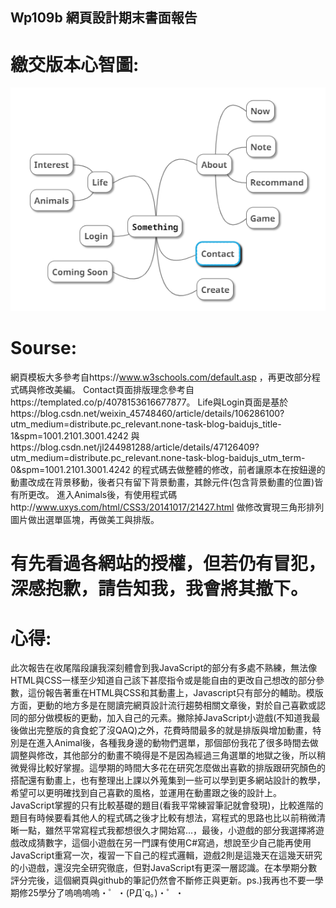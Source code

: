 ## Wp109b 網頁設計期末書面報告

# 繳交版本心智圖:
![MindMappp](MindMap.png)


# Sourse:
網頁模板大多參考自https://www.w3schools.com/default.asp ，再更改部分程式碼與修改美編。
Contact頁面排版理念參考自https://templated.co/p/4078153616677877。
Life與Login頁面是基於https://blog.csdn.net/weixin_45748460/article/details/106286100?utm_medium=distribute.pc_relevant.none-task-blog-baidujs_title-1&spm=1001.2101.3001.4242 與https://blog.csdn.net/jl244981288/article/details/47126409?utm_medium=distribute.pc_relevant.none-task-blog-baidujs_utm_term-0&spm=1001.2101.3001.4242 的程式碼去做整體的修改，前者讓原本在按鈕邊的動畫改成在背景移動，後者只有留下背景動畫，其餘元件(包含背景動畫的位置)皆有所更改。
進入Animals後，有使用程式碼http://www.uxys.com/html/CSS3/20141017/21427.html 做修改實現三角形排列圖片做出選單區塊，再做美工與排版。

# 有先看過各網站的授權，但若仍有冒犯，深感抱歉，請告知我，我會將其撤下。

# 心得:
此次報告在收尾階段讓我深刻體會到我JavaScript的部分有多處不熟練，無法像HTML與CSS一樣至少知道自己該下甚麼指令或是能自由的更改自己想改的部分參數，這份報告著重在HTML與CSS和其動畫上，Javascript只有部分的輔助。模版方面，更動的地方多是在閱讀完網頁設計流行趨勢相關文章後，對於自己喜歡或認同的部分做模板的更動，加入自己的元素。撇除掉JavaScript小遊戲(不知道我最後做出完整版的貪食蛇了沒QAQ)之外，花費時間最多的就是排版與增加動畫，特別是在進入Animal後，各種我身邊的動物們選單，那個部份我花了很多時間去做調整與修改，其他部分的動畫不曉得是不是因為經過三角選單的地獄之後，所以稍微覺得比較好掌握。這學期的時間大多花在研究怎麼做出喜歡的排版跟研究顏色的搭配還有動畫上，也有整理出上課以外蒐集到一些可以學到更多網站設計的教學，希望可以更明確找到自己喜歡的風格，並運用在動畫跟之後的設計上。JavaScript掌握的只有比較基礎的題目(看我平常練習筆記就會發現)，比較進階的題目有時候要看其他人的程式碼之後才比較有想法，寫程式的思路也比以前稍微清晰一點，雖然平常寫程式我都想很久才開始寫...，最後，小遊戲的部分我選擇將遊戲改成猜數字，這個小遊戲在另一門課有使用C#寫過，想說至少自己能再使用JavaScript重寫一次，複習一下自己的程式邏輯，遊戲2則是這幾天在這幾天研究的小遊戲，還沒完全研究徹底，但對JavaScript有更深一層認識。在本學期分數評分完後，這個網頁與github的筆記仍然會不斷修正與更新。ps.)我再也不要一學期修25學分了嗚嗚嗚嗚・゜・(PД`q｡)・゜・
